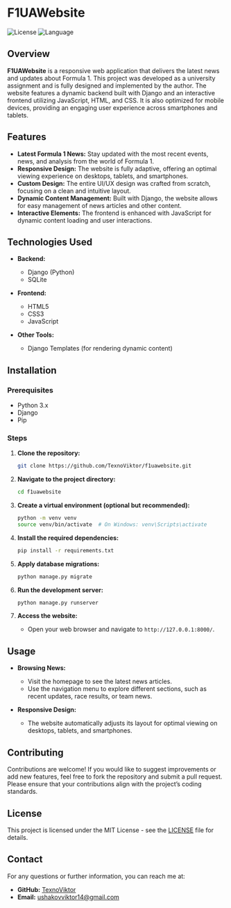 # F1UAWebsite

![License](https://img.shields.io/github/license/TexnoViktor/f1uawebsite) ![Language](https://img.shields.io/github/languages/top/TexnoViktor/f1uawebsite)

## Overview

**F1UAWebsite** is a responsive web application that delivers the latest news and updates about Formula 1. This project was developed as a university assignment and is fully designed and implemented by the author. The website features a dynamic backend built with Django and an interactive frontend utilizing JavaScript, HTML, and CSS. It is also optimized for mobile devices, providing an engaging user experience across smartphones and tablets.

## Features

- **Latest Formula 1 News:** Stay updated with the most recent events, news, and analysis from the world of Formula 1.
- **Responsive Design:** The website is fully adaptive, offering an optimal viewing experience on desktops, tablets, and smartphones.
- **Custom Design:** The entire UI/UX design was crafted from scratch, focusing on a clean and intuitive layout.
- **Dynamic Content Management:** Built with Django, the website allows for easy management of news articles and other content.
- **Interactive Elements:** The frontend is enhanced with JavaScript for dynamic content loading and user interactions.

## Technologies Used

- **Backend:**
  - Django (Python)
  - SQLite
  
- **Frontend:**
  - HTML5
  - CSS3
  - JavaScript
  
- **Other Tools:**
  - Django Templates (for rendering dynamic content)
  
## Installation

### Prerequisites

- Python 3.x
- Django
- Pip

### Steps

1. **Clone the repository:**
    ```bash
    git clone https://github.com/TexnoViktor/f1uawebsite.git
    ```

2. **Navigate to the project directory:**
    ```bash
    cd f1uawebsite
    ```

3. **Create a virtual environment (optional but recommended):**
    ```bash
    python -m venv venv
    source venv/bin/activate  # On Windows: venv\Scripts\activate
    ```

4. **Install the required dependencies:**
    ```bash
    pip install -r requirements.txt
    ```

5. **Apply database migrations:**
    ```bash
    python manage.py migrate
    ```

6. **Run the development server:**
    ```bash
    python manage.py runserver
    ```

7. **Access the website:**
   - Open your web browser and navigate to `http://127.0.0.1:8000/`.

## Usage

- **Browsing News:**
  - Visit the homepage to see the latest news articles.
  - Use the navigation menu to explore different sections, such as recent updates, race results, or team news.

- **Responsive Design:**
  - The website automatically adjusts its layout for optimal viewing on desktops, tablets, and smartphones.

## Contributing

Contributions are welcome! If you would like to suggest improvements or add new features, feel free to fork the repository and submit a pull request. Please ensure that your contributions align with the project’s coding standards.

## License

This project is licensed under the MIT License - see the [LICENSE](LICENSE) file for details.

## Contact

For any questions or further information, you can reach me at:

- **GitHub:** [TexnoViktor](https://github.com/TexnoViktor)
- **Email:** ushakovviktor14@gmail.com
